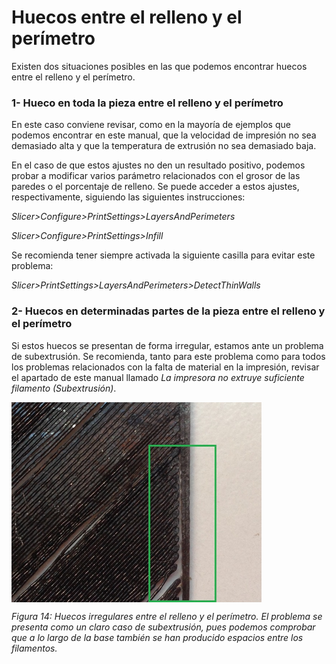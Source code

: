 # Huecos entre el relleno y el perímetro

Existen dos situaciones posibles en las que podemos encontrar huecos entre el relleno y el perímetro. 


### 1- Hueco en toda la pieza entre el relleno y el perímetro

En este caso conviene revisar, como en la mayoría de ejemplos que podemos encontrar en este manual, que la velocidad de impresión no sea demasiado alta y que la temperatura de extrusión no sea demasiado baja.

En el caso de que estos ajustes no den un resultado positivo, podemos probar a modificar varios parámetro relacionados con el grosor de las paredes o el porcentaje de relleno. Se puede acceder a estos ajustes, respectivamente, siguiendo las siguientes instrucciones:

*Slicer>Configure>PrintSettings>LayersAndPerimeters*

*Slicer>Configure>PrintSettings>Infill*

Se recomienda tener siempre activada la siguiente casilla para evitar este problema:

*Slicer>PrintSettings>LayersAndPerimeters>DetectThinWalls*

### 2- Huecos en determinadas partes de la pieza entre el relleno y el perímetro

Si estos huecos se presentan de forma irregular, estamos ante un problema de subextrusión. Se recomienda, tanto para este problema como para todos los problemas relacionados con la falta de material en la impresión, revisar el apartado de este manual llamado *La impresora no extruye suficiente filamento (Subextrusión)*.

<img src="Sub.jpg" alt="sub" height="320" width="400" align="middle">

*Figura 14: Huecos irregulares entre el relleno y el perímetro. El problema se presenta como un claro caso de subextrusión, pues podemos comprobar que a lo largo de la base también se han producido espacios entre los filamentos.*

